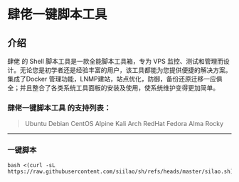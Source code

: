 # 肆佬一键脚本工具

## 介绍

肆佬 的 Shell 脚本工具是一款全能脚本工具箱，专为 VPS 监控、测试和管理而设计。无论您是初学者还是经验丰富的用户，该工具都能为您提供便捷的解决方案。集成了Docker 管理功能，LNMP建站，站点优化，防御，备份还原迁移一应俱全；并且整合了各类系统工具面板的安装及使用，使系统维护变得更加简单。

### 肆佬一键脚本工具 的支持列表：

> Ubuntu Debian CentOS Alpine Kali Arch RedHat Fedora Alma Rocky

------

### 一键脚本

```
bash <(curl -sL https://raw.githubusercontent.com/siilao/sh/refs/heads/master/silao.sh)
```
